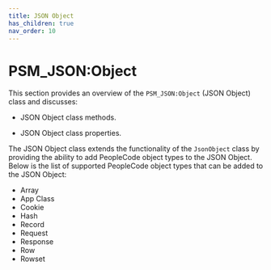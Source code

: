 ```yaml
---
title: JSON Object
has_children: true
nav_order: 10
---
```


# PSM_JSON:Object

This section provides an overview of the `PSM_JSON:Object` (JSON Object) class and discusses:

* JSON Object class methods.

* JSON Object class properties.

The JSON Object class extends the functionality of the `JsonObject` class by providing the ability to add PeopleCode object types to the JSON Object.  Below is the list of supported PeopleCode object types that can be added to the JSON Object:

- Array
- App Class
- Cookie
- Hash
- Record
- Request
- Response
- Row
- Rowset
